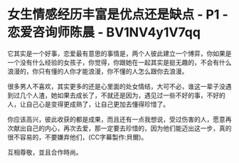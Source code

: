 # 女生情感经历丰富是优点还是缺点 - P1 - 恋爱咨询师陈晨 - BV1NV4y1V7qq

它其实是一个好事，恋爱最有意思的事情是，两个人彼此建立一个博弈，你如果是一个没有什么经验的女孩子，你觉得，你跟她在一起其实是挺无趣的，不会有什么浪漫的，你只有懂的人你才能浪漫，你不懂的人怎么跟你去浪漫。

很多男人不喜欢，其实更多的还是心里面的处女情结，大可不必，谁这一辈子没遇到过几个人渣，她如果去成长了，不就还是因为，遇见过一些不好的事，不好的人，让自己心是变得更成熟了，让自己更加去懂得珍惜了。

你应该高兴，彼此收获的都是成果，而且还有一点我想说，受过伤害的人，愿意再次献出自己的内心，再次去爱，那一定要去珍惜的，因为他们能迈出这一步，真的很不容易的，不要嫌弃他们，(CC字幕製作:貝爾)。

互相尊敬，並且合作時尚。